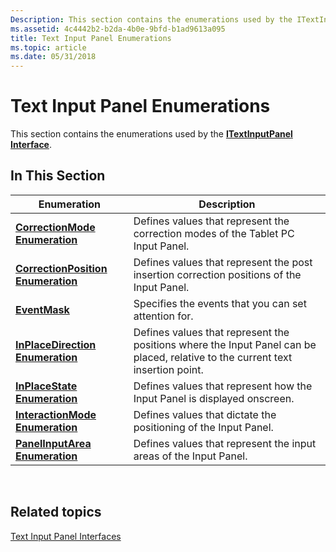 ```yaml
---
Description: This section contains the enumerations used by the ITextInputPanel Interface.
ms.assetid: 4c4442b2-b2da-4b0e-9bfd-b1ad9613a095
title: Text Input Panel Enumerations
ms.topic: article
ms.date: 05/31/2018
---
```


# Text Input Panel Enumerations

This section contains the enumerations used by the [**ITextInputPanel Interface**](/windows/desktop/api/peninputpanel/nn-peninputpanel-itextinputpanel).

## In This Section



| Enumeration                                                  | Description                                                                                                                               |
|--------------------------------------------------------------|-------------------------------------------------------------------------------------------------------------------------------------------|
| [**CorrectionMode Enumeration**](/windows/win32/api/peninputpanel/ne-peninputpanel-correctionmode)         | Defines values that represent the correction modes of the Tablet PC Input Panel.<br/>                                               |
| [**CorrectionPosition Enumeration**](/windows/win32/api/peninputpanel/ne-peninputpanel-correctionposition) | Defines values that represent the post insertion correction positions of the Input Panel.<br/>                                      |
| [**EventMask**](/windows/win32/api/peninputpanel/ne-peninputpanel-eventmask)                               | Specifies the events that you can set attention for.                                                                                      |
| [**InPlaceDirection Enumeration**](/windows/win32/api/peninputpanel/ne-peninputpanel-inplacedirection)     | Defines values that represent the positions where the Input Panel can be placed, relative to the current text insertion point.<br/> |
| [**InPlaceState Enumeration**](/windows/win32/api/peninputpanel/ne-peninputpanel-inplacestate)             | Defines values that represent how the Input Panel is displayed onscreen.<br/>                                                       |
| [**InteractionMode Enumeration**](/windows/win32/api/peninputpanel/ne-peninputpanel-interactionmode)       | Defines values that dictate the positioning of the Input Panel.<br/>                                                                |
| [**PanelInputArea Enumeration**](/windows/win32/api/peninputpanel/ne-peninputpanel-panelinputarea)         | Defines values that represent the input areas of the Input Panel.<br/>                                                              |



 

## Related topics

<dl> <dt>

[Text Input Panel Interfaces](text-input-panel-interfaces.md)
</dt> </dl>

 

 




